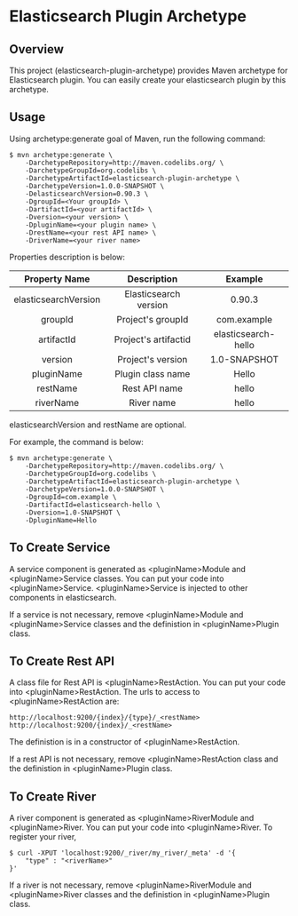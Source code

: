 Elasticsearch Plugin Archetype
==============================

## Overview

This project (elasticsearch-plugin-archetype) provides Maven archetype for Elasticsearch plugin.
You can easily create your elasticsearch plugin by this archetype.

## Usage

Using archetype:generate goal of Maven, run the following command:

    $ mvn archetype:generate \
        -DarchetypeRepository=http://maven.codelibs.org/ \
        -DarchetypeGroupId=org.codelibs \
        -DarchetypeArtifactId=elasticsearch-plugin-archetype \
        -DarchetypeVersion=1.0.0-SNAPSHOT \
        -DelasticsearchVersion=0.90.3 \
        -DgroupId=<Your groupId> \
        -DartifactId=<your artifactId> \
        -Dversion=<your version> \
        -DpluginName=<your plugin name> \
        -DrestName=<your rest API name> \
        -DriverName=<your river name> 

Properties description is below:

| Property Name        | Description           | Example             |
|:--------------------:|:---------------------:|:-------------------:|
| elasticsearchVersion | Elasticsearch version | 0.90.3              |
| groupId              | Project's groupId     | com.example         |
| artifactId           | Project's artifactid  | elasticsearch-hello |
| version              | Project's version     | 1.0-SNAPSHOT        |
| pluginName           | Plugin class name     | Hello               |
| restName             | Rest API name         | hello               |
| riverName            | River name            | hello               |

elasticsearchVersion and restName are optional.

For example, the command is below:

    $ mvn archetype:generate \
        -DarchetypeRepository=http://maven.codelibs.org/ \
        -DarchetypeGroupId=org.codelibs \
        -DarchetypeArtifactId=elasticsearch-plugin-archetype \
        -DarchetypeVersion=1.0.0-SNAPSHOT \
        -DgroupId=com.example \
        -DartifactId=elasticsearch-hello \
        -Dversion=1.0-SNAPSHOT \
        -DpluginName=Hello 

## To Create Service

A service component is generated as \<pluginName\>Module and \<pluginName\>Service classes.
You can put your code into \<pluginName\>Service.
\<pluginName\>Service is injected to other components in elasticsearch.

If a service is not necessary, remove \<pluginName\>Module and \<pluginName\>Service classes and the definistion in \<pluginName\>Plugin class.

## To Create Rest API

A class file for Rest API is \<pluginName\>RestAction.
You can put your code into \<pluginName\>RestAction.
The urls to access to \<pluginName\>RestAction are:

    http://localhost:9200/{index}/{type}/_<restName>
    http://localhost:9200/{index}/_<restName>

The definistion is in a constructor of \<pluginName\>RestAction.

If a rest API is not necessary, remove \<pluginName\>RestAction class and the definistion in \<pluginName\>Plugin class.

## To Create River

A river component is generated as \<pluginName\>RiverModule and \<pluginName\>River.
You can put your code into \<pluginName\>River.
To register your river, 

    $ curl -XPUT 'localhost:9200/_river/my_river/_meta' -d '{
        "type" : "<riverName>"
    }'

If a river is not necessary, remove \<pluginName\>RiverModule and \<pluginName\>River classes and the definistion in \<pluginName\>Plugin class.

